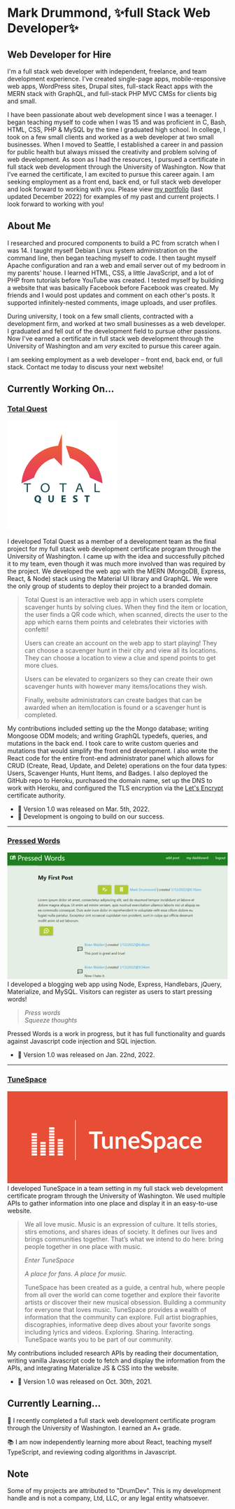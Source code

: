 # Mark Drummond, ✨full Stack Web Developer✨

## Web Developer for Hire
I'm a full stack web developer with independent, freelance, and team development experience. I've created single-page apps, mobile-responsive web apps, WordPress sites, Drupal sites, full-stack React apps with the MERN stack with GraphQL, and full-stack PHP MVC CMSs for clients big and small.

I have been passionate about web development since I was a teenager. I began teaching myself to code when I was 15 and was proficient in C, Bash, HTML, CSS, PHP & MySQL by the time I graduated high school. In college, I took on a few small clients and worked as a web developer at two small businesses. When I moved to Seattle, I established a career in and passion for public health but always missed the creativity and problem solving of web development. As soon as I had the resources, I pursued a certificate in full stack web development through the University of Washington. Now that I’ve earned the certificate, I am excited to pursue this career again. I am seeking employment as a front end, back end, or full stack web developer and look forward to working with you. Please view [my portfolio](http://www.markdrummond.me) (last updated December 2022) for examples of my past and current projects. I look forward to working with you!

## About Me
I researched and procured components to build a PC from scratch when I was 14. I taught myself Debian Linux system administration on the command line, then began teaching myself to code. I then taught myself Apache configuration and ran a web and email server out of my bedroom in my parents' house. I learned HTML, CSS, a little JavaScript, and a lot of PHP from tutorials before YouTube was created. I tested myself by building a website that was basically Facebook before Facebook was created. My friends and I would post updates and comment on each other's posts. It supported infinitely-nested comments, image uploads, and user profiles.

During university, I took on a few small clients, contracted with a development firm, and worked at two small businesses as a web developer. I graduated and fell out of the development field to pursue other passions. Now I've earned a certificate in full stack web development through the University of Washington and am _very_ excited to pursue this career again.

I am seeking employment as a web developer – front end, back end, or full stack. Contact me today to discuss your next website!

## Currently Working On...
### [Total Quest](https://www.totalquest.us)
![Total Quest Logo](./assets/img/total-quest.png)

I developed Total Quest as a member of a development team as the final project for my full stack web development certificate program through the University of Washington. I came up with the idea and successfully pitched it to my team, even though it was much more involved than was required by the project. We developed the web app with the MERN (MongoDB, Express, React, & Node) stack using the Material UI library and GraphQL. We were the only group of students to deploy their project to a branded domain.

> Total Quest is an interactive web app in which users complete scavenger hunts by solving clues. When they find the item or location, the user finds a QR code which, when scanned, directs the user to the app which earns them points and celebrates their victories with confetti!
>
> Users can create an account on the web app to start playing! They can choose a scavenger hunt in their city and view all its locations. They can choose a location to view a clue and spend points to get more clues.
>
> Users can be elevated to organizers so they can create their own scavenger hunts with however many items/locations they wish.
>
> Finally, website administrators can create badges that can be awarded when an item/location is found or a scavenger hunt is completed.

My contributions included setting up the the Mongo database; writing Mongoose ODM models; and writing GraphQL typedefs, queries, and mutations in the back end. I took care to write custom queries and mutations that would simplify the front end development. I also wrote the React code for the entire front-end administrator panel which allows for CRUD (Create, Read, Update, and Delete) operations on the four data types: Users, Scavenger Hunts, Hunt Items, and Badges. I also deployed the GitHub repo to Heroku, purchased the domain name, set up the DNS to work with Heroku, and configured the TLS encryption via the [Let's Encrypt](https://letsencrypt.org/) certificate authority.

- 👯 Version 1.0 was released on Mar. 5th, 2022.
- 🌱 Development is ongoing to build on our success.

---

### [Pressed Words](http://blog.markdrummond.me/)
![Pressed Words Screen shot](./assets/img/pressed-words.png)
I developed a blogging web app using Node, Express, Handlebars, jQuery, Materialize, and MySQL. Visitors can register as users to start pressing words!

> _Press words_\
>_Squeeze thoughts_

Pressed Words is a work in progress, but it has full functionality and guards against Javascript code injection and SQL injection.

- 👯 Version 1.0 was released on Jan. 22nd, 2022.

---

### [TuneSpace](https://mjamesd.github.io/crispy-happiness/)
![TuneSpace Logo](./assets/img/TuneSpace.png)
I developed TuneSpace in a team setting in my full stack web development certificate program through the University of Washington. We used multiple APIs to gather information into one place and display it in an easy-to-use website.

>We all love music. Music is an expression of culture. It tells stories, stirs emotions, and shares ideas of society. It defines our lives and brings communities together. That’s what we intend to do here: bring people together in one place with music.
>
> _Enter TuneSpace_
>
>_A place for fans. A place for music._
>
>TuneSpace has been created as a guide, a central hub, where people from all over the world can come together and explore their favorite artists or discover their new musical obsession.  Building a community for everyone that loves music. TuneSpace provides a wealth of information that the community can explore. Full artist biographies, discographies, informative deep dives about your favorite songs including lyrics and videos.
>Exploring. Sharing. Interacting. TuneSpace wants you to be part of our community.

My contributions included research APIs by reading their documentation, writing vanilla Javascript code to fetch and display the information from the APIs, and integrating Materialize JS & CSS into the website.
- 👯 Version 1.0 was released on Oct. 30th, 2021.

## Currently Learning...
 🎉 I recently completed a full stack web development certificate program through the University of Washington. I earned an A+ grade.

📚 I am now independently learning more about React, teaching myself TypeScript, and reviewing coding algorithms in Javascript.

## Note
Some of my projects are attributed to "DrumDev". This is my development handle and is not a company, Ltd, LLC, or any legal entity whatsoever.
